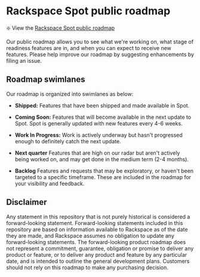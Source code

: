 
# Rackspace Spot public roadmap

[](https://github.com/rackerlabs/spot-roadmap#rackspace-spot-roadmap)

❇️ View the [Rackspace Spot public roadmap](https://github.com/orgs/rackerlabs/projects/9/views/1)[](https://github.com/orgs/rackerlabs/projects/9/views/1)

Our public roadmap allows you to see what we're working on, what stage of readiness features are in, and when you can expect to receive new features.  Please help improve our roadmap by suggesting enhancements by filing an issue.
    
## Roadmap swimlanes

Our roadmap is organized into swimlanes as below:

-   **Shipped:** 
    Features that have been shipped and made available in Spot.
    
-   **Coming Soon:** 
    Features that will become available in the next update to Spot.  Spot is generally updated with new features every 4-6 weeks.
    
-   **Work In Progress:** 
    Work is actively underway but hasn't progressed enough to definitely catch the next update.

-   **Next quarter** 
    Features that are high on our radar but aren't actively being worked on, and may get done in the medium term (2-4 months).
    
-   **Backlog** 
    Features and requests that may be exploratory, or haven't been targeted to a specific timeframe.  These are included in the roadmap for your visibility and feedback.
 


## Disclaimer

[](https://github.com/rackerlabs/spot-roadmap#disclaimer)

Any statement in this repository that is not purely historical is considered a forward-looking statement. Forward-looking statements included in this repository are based on information available to Rackspace as of the date they are made, and Rackspace assumes no obligation to update any forward-looking statements. The forward-looking product roadmap does not represent a commitment, guarantee, obligation or promise to deliver any product or feature, or to deliver any product and feature by any particular date, and is intended to outline the general development plans. Customers should not rely on this roadmap to make any purchasing decision.
